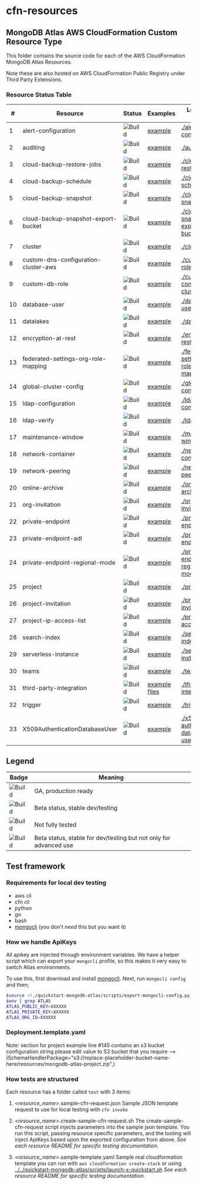 # cfn-resources

## MongoDB Atlas AWS CloudFormation Custom Resource Type

This folder contains the source code for each of the AWS CloudFormation 
MongoDB Atlas Resources. 

Note these are also hosted on AWS CloudFormation Public Registry under Third Party Extensions. 

### Resource Status Table

| #   | Resource                             | Status                                                 | Examples                                                                                          | Local Testing Scripts                                                                      |
|-----|--------------------------------------|--------------------------------------------------------|---------------------------------------------------------------------------------------------------|--------------------------------------------------------------------------------------------|
| 1   | alert-configuration                  | ![Build](https://img.shields.io/badge/GA-green)        | [example](../examples/alert-configuration/alert-configuration.json)                               | [./alert-configuration/test](./alert-configuration/test)                                   |
| 2   | auditing                             | ![Build](https://img.shields.io/badge/GA-green)        | [example](../examples/auditing/auditing.json)                                                     | [./auditing/test](./auditing/test)                                                         |
| 3   | cloud-backup-restore-jobs            | ![Build](https://img.shields.io/badge/GA-green)        | [example](../examples/cloud-backup-restore-jobs/restore.json)                                     | [./cloud-backup-restore-jobs/test](./cloud-backup-restore-jobs/test)                       |
| 4   | cloud-backup-schedule                | ![Build](https://img.shields.io/badge/GA-green)        | [example](../examples/cloud-backup-schedule/cloudBackupSchedule.json)                             | [./cloud-backup-schedule/test](./cloud-backup-schedule/test)                               |
| 5   | cloud-backup-snapshot                | ![Build](https://img.shields.io/badge/GA-green)        | [example](../examples/cloud-backup-snapshot/snapshot.json)                                        | [./cloud-backup-snapshot/test](./cloud-backup-snapshot/test)                               |
| 6   | cloud-backup-snapshot-export-bucket  | ![Build](https://img.shields.io/badge/GA-green)        | [example](../examples/cloud-backup-snapshot-export-bucket/CloudBackupSnapshotExportBucket.json)   | [./cloud-backup-snapshot-export-bucket/test](./cloud-backup-snapshot-export-bucket/test)   |
| 7   | cluster                              | ![Build](https://img.shields.io/badge/GA-green)        | [example](../examples/cluster/cluster.json)                                                       | [./cluster/test](./cluster/test)                                                           |
| 8  | custom-dns-configuration-cluster-aws | ![Build](https://img.shields.io/badge/GA-green)        | [example](../examples/custom-dns-configuration-cluster-aws/CustomDnsConfigurationClusterAws.json) | [./custom-db-role/test](./custom-db-role/test)                                             |
| 9  | custom-db-role                       | ![Build](https://img.shields.io/badge/GA-green)        | [example](../examples/custom-db-role/custom-db-role.json)                                         | [./custom-dns-configuration-cluster-aws/test](./custom-dns-configuration-cluster-aws/test) |
| 10  | database-user                        | ![Build](https://img.shields.io/badge/GA-green)        | [example](../examples/database-user/user.json)                                                    | [./database-user/test](./database-user/test)                                               |
| 11  | datalakes                            | ![Build](https://img.shields.io/badge/GA-green)        | [example](../examples/data-lakes/datalake.json)                                                   | [./datalakes/test](./datalakes/test)                                                       |
| 12  | encryption-at-rest                   | ![Build](https://img.shields.io/badge/GA-green)        | [example](../examples/encryption-at-rest/encryption-at-rest.json)                                 | [./encryption-at-rest/test](./encryption-at-rest/test)                                     |
| 13  | federated-settings-org-role-mapping  | ![Build](https://img.shields.io/badge/GA-green)        | [example](../examples/federated-settings-org-role-mapping/federatedSettingsOrgRoleMapping.json)   | [./federated-settings-org-role-mapping/test](./federated-settings-org-role-mapping/test)   |
| 14  | global-cluster-config                | ![Build](https://img.shields.io/badge/GA-green)        | [example](../examples/global-cluster-config/global-cluster-config.json)                           | [./global-cluster-config/test](./global-cluster-config/test)                               |
| 15  | ldap-configuration                   | ![Build](https://img.shields.io/badge/GA-green)        | [example](../examples/ldap-configuration/LDAPConfiguration.json)                                  | [./ldap-configuration/test](./ldap-configuration/test)                                     |
| 16  | ldap-verify                          | ![Build](https://img.shields.io/badge/GA-green)        | [example](../examples/LDAPVerify/LDAPVerify.json)                                                 | [./ldap-verify/test](./ldap-verify/test)                                                   |
| 17  | maintenance-window                   | ![Build](https://img.shields.io/badge/GA-green)        | [example](../examples/maintenance-window/maintenance-window.json)                                 | [./maintenance-window/test](./maintenance-window/test)                                     |
| 18  | network-container                    | ![Build](https://img.shields.io/badge/GA-green)        | [example](../examples/network-container/container.json)                                           | [./network-container/test](./network-container/test)                                       |
| 19  | network-peering                      | ![Build](https://img.shields.io/badge/GA-green)        | [example](../examples/network-peering/peering.json)                                               | [./network-peering/test](./network-peering/test)                                           |
| 20  | online-archive                       | ![Build](https://img.shields.io/badge/GA-green)        | [example](../examples/online-archive/online-archive.json)                                         | [./online-archive/test](./online-archive/test)                                             |
| 21  | org-invitation                       | ![Build](https://img.shields.io/badge/GA-green)        | [example](../examples/org-invitation/org-invitation.json)                                         | [./org-invitation/test](./org-invitation/test)                                             |
| 22  | private-endpoint                     | ![Build](https://img.shields.io/badge/GA-green)        | [example](../examples/private-endpoint/privateEndpoint.json)                                      | [./private-endpoint/test](./private-endpoint/test)                                         |
| 23  | private-endpoint-adl                 | ![Build](https://img.shields.io/badge/GA-green)        | [example](../examples/private-endpoint-adl/endpoint-adl.json)                                     | [./private-endpoint-adl/test](./private-endpoint-adl/test)                                 |
| 24  | private-endpoint-regional-mode       | ![Build](https://img.shields.io/badge/GA-green)        | [example](../examples/private-endpoint-regional-mode/privateEndpointRegionalMode.json)            | [./private-endpoint-regional-mode/test](./private-endpoint-regional-mode/test)             |
| 25  | project                              | ![Build](https://img.shields.io/badge/GA-green)        | [example](../examples/project/project.json)                                                       | [./project/test](./project/test)                                                           |
| 26  | project-invitation                   | ![Build](https://img.shields.io/badge/GA-green)        | [example](../examples/project-invitation/project-invitation.json)                                 | [./project-invitation/test](./project-invitation/test)                                     |
| 27  | project-ip-access-list               | ![Build](https://img.shields.io/badge/GA-green)        | [example](../examples/project-ip-access-list/ip-access-list.yaml)                                 | [./project-ip-access-list/test](./project-ip-access-list/test)                             |
| 28  | search-index                         | ![Build](https://img.shields.io/badge/GA-green)        | [example](../examples/search-index/searchIndex.json)                                              | [./search-indexes/test](./search-indexes/test)                                             |
| 29  | serverless-instance                  | ![Build](https://img.shields.io/badge/GA-green)        | [example](../examples/serverless-instance/serverless-instance.json)                               | [./serverless-instance/test](./serverless-instance/test)                                   |
| 30  | teams                                | ![Build](https://img.shields.io/badge/GA-green)        | [example](../examples/teams/teams.json)                                                           | [./teams/test](./teams/test)                                                               |
| 31  | third-party-integration              | ![Build](https://img.shields.io/badge/GA-green)        | [example files](../examples/thirdpartyintegrations)                                               | [./third-party-integration/test](./third-party-integration/test)                           |
| 32  | trigger                              | ![Build](https://img.shields.io/badge/GA-green)        | [example](../examples/trigger/trigger.json)                                                       | [./trigger/test](./trigger/test)                                                           |
| 33  | X509AuthenticationDatabaseUser       | ![Build](https://img.shields.io/badge/GA-green)        | [example](../examples/x509-authentication-db-user/x509-authentication-db-user.json)               | [./x509-authentication-database-user/test](./x509-authentication-database-user/test)       |

Legend
---
| Badge | Meaning |
| --- | --- |
| ![Build](https://img.shields.io/badge/GA-green) | GA, production ready |
| ![Build](https://img.shields.io/badge/Beta-yellow) | Beta status, stable dev/testing |
| ![Build](https://img.shields.io/badge/Unstable-orange) | Not fully tested |
| ![Build](https://img.shields.io/badge/Beta-Admin-grey) | Beta status, stable for dev/testing but not only for advanced use |

## Test framework

### Requirements for local dev testing

* aws cli
* cfn cli
* python
* go
* bash
* [mongocli](https://github.com/mongodb/mongocli) (you don't *need* this but you want it)

### How we handle ApiKeys

All apikey are injected through environment variables. 
We have a helper script which can export your `mongocli` profile, so this makes it very easy to switch Atlas environments.

To use this, first download and install [mongocli](mongocli).
Next, run `mongocli config` and then;

```bash
$source <(./quickstart-mongodb-atlas/scripts/export-mongocli-config.py)
$env | grep ATLAS
ATLAS_PUBLIC_KEY=XXXXXX
ATLAS_PRIVATE_KEY=XXXXXX
ATLAS_ORG_ID=XXXXXX
```

### Deployment.template.yaml
Note: section for project example line #145 contains an s3 bucket  configuration string please edit value to S3 bucket that you require -->  (SchemaHandlerPackage="s3://replace-placeholder-bucket-name-here/resources/mongodb-atlas-project.zip",)

### How tests are structured

Each resource has a folder called `test` with 3 items:

1. *<resource_name>*.sample-cfn-request.json
        Sample JSON template request to use for local testing with `cfn invoke`

2. *<resource_name>*.create-sample-cfn-request.sh
        The create-sample-cfn-request script injects parameters into the sample json template. You run this script, passing resource specific parameters, and the tooling will inject ApiKeys based upon the exported configuration from above. 
        _See each resource README for specific testing documentation._

3. *<resource_name>*.sample-template.yaml
        Sample real cloudformation template you can run with `aws cloudformation create-stack` or using  [../../quickstart-mongodb-atlas/scripts/launch-x-quickstart.sh]( ../../quickstart-mongodb-atlas/scripts/launch-x-quickstart.sh) 
        _See each resource README for specific testing documentation._




